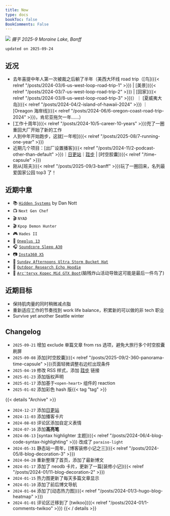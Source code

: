 ```yaml
---
title: Now
type: docs
bookToc: false
BookComments: False
---
```


![](https://media.douchi.space/douchi/media_attachments/files/115/244/618/487/057/640/original/fd0fb6e895e4e073.jpg)
<i class="image-desc">摄于 2025-9 Moraine Lake, Banff </i>

`updated on 2025-09-24`

## 近况 
- 去年喜提中年人第一次被裁之后躺了半年（美西大环线 road trip（[鸟]({{< relref "/posts/2024-03/6-us-west-loop-road-trip-1" >}}) | [美景]({{< relref "/posts/2024-03/7-us-west-loop-road-trip-2" >}}) | [回家]({{< relref "/posts/2024-03/8-us-west-loop-road-trip-3" >}})）｜ [夏威夷大岛]({{< relref "/posts/2024-04/2-island-of-hawaii-2024" >}}) ｜ [Oreagon 海岸线]({{< relref "/posts/2024-06/6-oregon-coast-road-trip-2024" >}})，肯尼亚拖欠一年……）
- [工作十周年]({{< relref "/posts/2024-10/5-career-10-years" >}})兜了一圈重回大厂开始了新的工作
- 人到中年开始跑步，这就[一年啦]({{< relref "/posts/2025-08/7-running-one-year" >}})
- 近期几个项目：[出厂设置播客]({{< relref "/posts/2024-11/2-podcast-other-than-default" >}})｜[日更站](https://daily.douchi.space?utm_source=blog.douchi.space)｜[跬步](https://steps.douchi.space?utm_source=blog) | [时空胶囊]({{< relref "/time-capsule" >}})
- 刚从[班夫]({{< relref "/posts/2025-09/3-banff" >}})玩了一圈回来，名列最爱国家公园 top3 了！

## 近期中意
- 📚 [`Hidden Systems`](https://amzn.to/424kMUT) by Dan Nott
- 📺 `Next Gen Chef`
- 🎬 `NYAD`
- 🎬 `Kpop Demon Hunter`
- 🎮 `Hades II`
- 📱 [`Oneplus 13`](https://amzn.to/46RuOLY)
- 🎧 [`Soundcore Sleep A30`](https://amzn.to/41JC61y)
- 📷 [`Insta360 X5`](https://amzn.to/4mTnNje)
- 👒 [`Sunday Afternoons Ultra Storm Bucket Hat`](https://amzn.to/3H60rYp)
- 🧥 [`Outdoor Research Echo Hoodie`](https://amzn.to/3GWgN5t)
- 🥾 [`Arc'teryx Kopec Mid GTX Boot`](https://amzn.to/43TzH5O)(脑残炸山活动导致这可能是最后一件鸟了)

## 近期目标
- 保持肌肉量的同时稍微减点脂
- 重新适应工作的节奏找到 work life balance，积累新的可以做的非 tech 职业
- Survive yet another Seattle winter

## Changelog
- `2025-09-21` 增加 exclude 单篇文章 from rss 选项，避免大旅行多个时空胶囊刷屏
- `2025-09-08` 添加[时空胶囊]({{< relref "/posts/2025-09/2-360-panorama-time-capsule" >}})页面轻微调整右边栏出现条件
- `2025-04-19` 修改 RSS 样式，添加 [跬步](https://steps.douchi.space?utm_source=blog) 链接
- `2025-01-23` 添加版权声明
- `2025-01-17` 添加基于`<open-heart>` 组件的 reaction
- `2025-01-02` 添加彩色 hash 版{{< tag "tag" >}}

{{< details "Archive" >}}
- `2024-12-27` 添加[日更站](https://daily.douchi.space?utm_source=blog)
- `2024-11-03` 添加播客卡片
- `2024-08-03` 评论区添加自定义表情
- `2024-07-16` 添加**高亮笔**
- `2024-06-13` [syntax highlighter 主题]({{< relref "/posts/2024-06/4-blog-code-syntax-highlighting" >}}) 改成了 `paraiso-light`
- `2024-05-31` 静态站一周年，[博客装修小记之三]({{< relref "/posts/2024-05/8-blog-decoration-3" >}})
- `2024-04-28` 重新整理了首页，添加了最新博文
- `2024-01-17` 添加了 neodb 卡片，更新了一篇[装修小记]({{< relref "/posts/2024-01/11-blog-decoration-2" >}})
- `2024-01-15` 热力图更新了每天多篇文章显示
- `2024-01-10` 添加了前后博文导航 
- `2024-01-04` 添加了[动态热力图]({{< relref "/posts/2024-01/3-hugo-blog-heatmap" >}}) 
- `2024-01-01` 评论区迁移到了 [twikoo]({{< relref "/posts/2024-01/1-comments-twikoo" >}}) 
{{< / details >}}